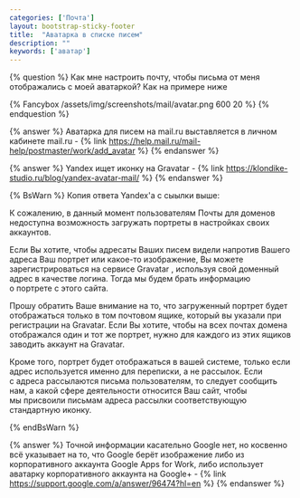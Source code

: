 ```yaml
---
categories: ['Почта']
layout: bootstrap-sticky-footer
title:  "Аватарка в списке писем"
description: ""
keywords: ['аватар']
---
```

{% question %}
Как мне настроить почту, чтобы письма от меня отображались с моей аватаркой? Как на примере ниже

{% Fancybox /assets/img/screenshots/mail/avatar.png 600 20 %}
{% endquestion %}


{% answer %}
Аватарка для писем на mail.ru выставляется в личном кабинете mail.ru - {% link https://help.mail.ru/mail-help/postmaster/work/add_avatar %}
{% endanswer %}

{% answer %}
Yandex ищет иконку на Gravatar - {% link https://klondike-studio.ru/blog/yandex-avatar-mail/ %}
{% endanswer %}

{% BsWarn %}
Копия ответа Yandex'a с сыылки выше:

<p> К&nbsp;сожалению, в&nbsp;данный момент пользователям Почты для доменов недоступна возможность загружать портреты в&nbsp;настройках своих аккаунтов.</p> 
<p> Если Вы&nbsp;хотите, чтобы адресаты Ваших писем видели напротив Вашего адреса Ваш портрет или <nobr>какое-то</nobr> изображение, Вы&nbsp;можете зарегистрироваться на&nbsp;сервисе Gravatar <a class="external" href="http://ru.gravatar.com"></a>, используя свой доменный адрес в&nbsp;качестве логина. Тогда мы&nbsp;будем брать информацию о&nbsp;портрете с&nbsp;этого сайта.</p> 
<p> Прошу обратить Ваше внимание на&nbsp;то, что загруженный портрет будет отображаться только в&nbsp;том почтовом ящике, который вы&nbsp;указали при регистрации на&nbsp;Gravatar. Если Вы&nbsp;хотите, чтобы на&nbsp;всех почтах домена отображался один и&nbsp;тот&nbsp;же портрет, нужно для каждого из&nbsp;этих ящиков заводить аккаунт на&nbsp;Gravatar.</p> 
<p> Кроме того, портрет будет отображаться в&nbsp;вашей системе, только если адрес используется именно для переписки, а&nbsp;не&nbsp;рассылок. Если с&nbsp;адреса рассылаются письма пользователям, то&nbsp;следует сообщить нам, а&nbsp;какой сфере деятельности относится Ваш сайт, чтобы мы&nbsp;присвоили письмам адреса рассылки соответствующую стандартную иконку.</p>
{% endBsWarn %}

{% answer %}
Точной информации касательно Google нет, но косвенно всё указывает на то, что Google берёт изображение либо из корпоративного аккаунта Google Apps for Work, либо использует аватарку корпоративного аккаунта на Google+ - {% link https://support.google.com/a/answer/96474?hl=en %}
{% endanswer %}
